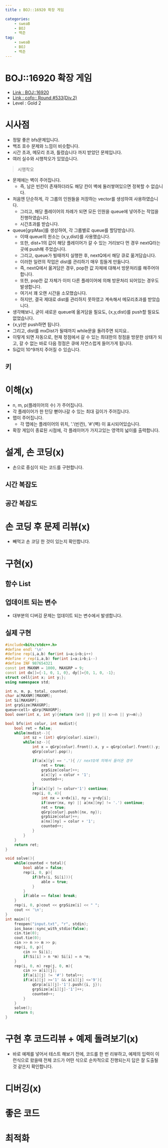 ```yaml
---
title : BOJ::16920 확장 게임

categories:
    - sweaB
    - BOJ
    - 백준
tag:
    - sweaB
    - BOJ
    - 백준
---
```

# BOJ::16920 확장 게임
- [Link : BOJ::16920](https://www.acmicpc.net/problem/16920)
- [Link : cofo:: Round #533(Div.2)](https://codeforces.com/blog/entry/64664)
- Level : Gold 2

# 시사점
- 정말 좋은 bfs문제입니다.
- 백조 호수 문제와 느낌이 비슷합니다.
- 시간 초과, 메모리 초과, 틀렸습니다 까지 받았던 문제입니다.
- 여러 실수와 시행착오가 있었습니다.

> 시행착오
- 문제에는 벽이 주어집니다.
  - 즉, 남은 빈칸이 존재하더라도 해당 칸이 벽에 둘러쌓여있으면 정복할 수 없습니다.
- 처음엔 단순하게, 각 그룹의 인원들을 저장하는 vector를 생성하여 사용하였습니다.
  - 그리고, 해당 플레이어의 차례가 되면 모든 인원을 queue에 넣어주는 작업을 진행하였습니다.
  - 시간초과를 받습니다.
- queue[grpMax]를 생성하여, 각 그룹별로 queue를 할당받습니다.
  - 이때 queue의 원소는 {x,y,dist}를 사용했습니다.
  - 또한, dist+1의 값이 해당 플레이어가 갈 수 있는 거리보다 먼 경우 nextQ라는 곳에 push해
    주었습니다.
  - 그리고, queue가 빌때까지 실행한 후, nextQ에서 해당 큐로 옮겨담습니다.
  - 이러한 일련의 작업은 dist를 관리하기 매우 힘들게 만듦니다.
  - 즉, nextQ에서 옮겨담은 경우, pop한 값 자체에 대해서 방문처리를 해주어야 합니다.
  - 또한, pop한 값 자체가 이미 다른 플레이어에 의해 방문처리 되어있는 경우도 발생합니다.
  - 여기서 꽤 오랜 시간을 소모했습니다.
  - 하지만, 결국 제대로 dist를 관리하지 못하였고 계속해서 메모리초과를 받았습니다.
- 생각해보니, 굳이 새로운 queue에 옮겨담을 필요도, {x,y,dist}를 push할 필요도 없었습니다.
- {x,y}만 push하면 됩니다.
- 그리고, dist를 mxDist가 될때까지 while문을 돌려주면 되지요..
- 이렇게 되면 자동으로, 현재 정점에서 갈 수 있는 최대한의 정점을 방문한 상태가 되고, 갈 수 없는 바로
  다음 정점은 큐에 자연스럽게 들어가게 됩니다.
- Si값이 10^9까지 주어질 수 있습니다.

## 키

# 이해(x)
- n, m, p(플레이어의 수) 가 주어집니다.
- 각 플레이어가 한 턴당 뻗어나갈 수 있는 최대 길이가 주어집니다.
- 맵이 주어집니다.
  - 각 맵에는 플레이어의 위치, '.'(빈칸), '#'(벽) 이 표시되어있습니다.
- 확장 게임이 종료된 시점에, 각 플레이어가 가지고있는 영역의 넓이를 출력합니다.

# 설계, 손 코딩(x)
- 손으로 중심이 되는 코드를 구현합니다.

## 시간 복잡도

## 공간 복잡도

# 손 코딩 후 문제 리뷰(x)
- 빼먹고 손 코딩 한 것이 있는지 확인합니다.

# 구현(x)

## 함수 List 

## 업데이트 되는 변수
- 대부분의 디버깅 문제는 업데이트 되는 변수에서 발생합니다.

## 실제 구현 

```cpp
#include<bits/stdc++.h>
#define endl '\n'
#define rep(i,a,b) for(int i=a;i<b;i++)
#define r_rep(i,a,b) for(int i=a;i>b;i--)
#define INF 987654321
const int MAXNM = 1000, MAXGRP = 9;
const int dx[]={-1, 0, 1, 0}, dy[]={0, 1, 0, -1};
struct cell{int x; int y;};
using namespace std;

int n, m, p, total, counted;
char a[MAXNM][MAXNM];
int Si[MAXGRP];
int grpSize[MAXGRP];
queue<cell> qGrp[MAXGRP];
bool over(int x, int y){return (x<0 || y<0 || x>=n || y>=m);}

bool bfs(int colur, int mxdist){
    bool ret = false;
    while(mxdist--){
        int sz = (int) qGrp[colur].size();
        while(sz--){
            int x = qGrp[colur].front().x, y = qGrp[colur].front().y;
            qGrp[colur].pop();

            if(a[x][y] == '.'){ // nextQ에 의해서 들어온 경우
                ret = true;
                grpSize[colur]++;
                a[x][y] = colur + '1';
                counted++;
            }
            if(a[x][y] != colur+'1') continue;
            rep(i, 0, 4){
                int nx = x+dx[i], ny = y+dy[i];
                if(over(nx, ny) || a[nx][ny] != '.') continue;
                ret = true;
                qGrp[colur].push({nx, ny});
                grpSize[colur]++;
                a[nx][ny] = colur + '1';
                counted++;
            }
        }
    }
    return ret;
}

void solve(){
    while(counted < total){
        bool able = false;
        rep(i, 0, p){
            if(bfs(i, Si[i])){
                able = true;
            }
        }
        if(able == false) break;
    }
    rep(i, 0, p)cout << grpSize[i] << " ";
    cout << '\n';
}
int main(){
    freopen("input.txt", "r", stdin);
    ios_base::sync_with_stdio(false);
    cin.tie(0);
    cout.tie(0);
    cin >> n >> m >> p;
    rep(i, 0, p){
        cin >> Si[i];
        if(Si[i] > n *m) Si[i] = n *m;
    }
    rep(i, 0, n) rep(j, 0, m){
        cin >> a[i][j];
        if(a[i][j] != '#') total++;
        if(a[i][j] >='1' && a[i][j] <='9'){
            qGrp[a[i][j]-'1'].push({i, j});
            grpSize[a[i][j]-'1']++;
            counted++;
        }
    }
    solve();
    return 0;
}
```

# 구현 후 코드리뷰 + 예제 돌려보기(x)
- 바로 예제를 넣어서 테스트 해보기 전에, 코드를 한 번 리뷰하고, 예제의 입력이 이런식으로 왔을때
  전체 코드가 어떤 식으로 순차적으로 진행되는지 답은 잘 도출될 것 같은지 확인합니다.

# 디버깅(x)

# 좋은 코드

# 최적화
